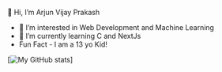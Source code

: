 👋 Hi, I’m Arjun Vijay Prakash
- 👀 I’m interested in Web Development and Machine Learning
- 🌱 I’m currently learning C and NextJs
- Fun Fact - I am a 13 yo Kid!

[![My GitHub stats](https://github-readme-stats.vercel.app/api?username=coderpoop)]
